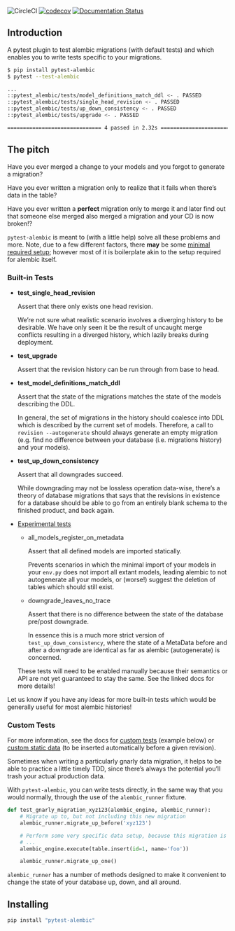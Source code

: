 ![CircleCI](https://img.shields.io/circleci/build/gh/schireson/pytest-alembic/main)
[![codecov](https://codecov.io/gh/schireson/pytest-alembic/branch/master/graph/badge.svg)](https://codecov.io/gh/schireson/pytest-alembic)
[![Documentation Status](https://readthedocs.org/projects/pytest-alembic/badge/?version=latest)](https://pytest-alembic.readthedocs.io/en/latest/?badge=latest)

## Introduction

A pytest plugin to test alembic migrations (with default tests) and
which enables you to write tests specific to your migrations.

```bash
$ pip install pytest-alembic
$ pytest --test-alembic

...
::pytest_alembic/tests/model_definitions_match_ddl <- . PASSED           [ 25%]
::pytest_alembic/tests/single_head_revision <- . PASSED                  [ 50%]
::pytest_alembic/tests/up_down_consistency <- . PASSED                   [ 75%]
::pytest_alembic/tests/upgrade <- . PASSED                               [100%]

============================== 4 passed in 2.32s ===============================
```

## The pitch

Have you ever merged a change to your models and you forgot to generate
a migration?

Have you ever written a migration only to realize that it fails when
there’s data in the table?

Have you ever written a **perfect** migration only to merge it and later
find out that someone else merged also merged a migration and your CD is
now broken!?

`pytest-alembic` is meant to (with a little help) solve all these
problems and more. Note, due to a few different factors, there **may**
be some [minimal required
setup](http://pytest-alembic.readthedocs.io/en/latest/setup.html);
however most of it is boilerplate akin to the setup required for alembic
itself.

### Built-in Tests

- **test_single_head_revision**

  Assert that there only exists one head revision.

  We’re not sure what realistic scenario involves a diverging history to
  be desirable. We have only seen it be the result of uncaught merge
  conflicts resulting in a diverged history, which lazily breaks during
  deployment.

- **test_upgrade**

  Assert that the revision history can be run through from base to head.

- **test_model_definitions_match_ddl**

  Assert that the state of the migrations matches the state of the
  models describing the DDL.

  In general, the set of migrations in the history should coalesce into
  DDL which is described by the current set of models. Therefore, a call
  to `revision --autogenerate` should always generate an empty migration
  (e.g. find no difference between your database (i.e. migrations
  history) and your models).

- **test_up_down_consistency**

  Assert that all downgrades succeed.

  While downgrading may not be lossless operation data-wise, there’s a
  theory of database migrations that says that the revisions in
  existence for a database should be able to go from an entirely blank
  schema to the finished product, and back again.

- [Experimental
  tests](http://pytest-alembic.readthedocs.io/en/latest/experimental_tests.html)

  - all_models_register_on_metadata

    Assert that all defined models are imported statically.

    Prevents scenarios in which the minimal import of your models in your `env.py`
    does not import all extant models, leading alembic to not autogenerate all
    your models, or (worse!) suggest the deletion of tables which should still exist.

  - downgrade_leaves_no_trace

    Assert that there is no difference between the state of the database pre/post downgrade.

    In essence this is a much more strict version of `test_up_down_consistency`,
    where the state of a MetaData before and after a downgrade are identical as
    far as alembic (autogenerate) is concerned.

  These tests will need to be enabled manually because their semantics or API are
  not yet guaranteed to stay the same. See the linked docs for more details!

Let us know if you have any ideas for more built-in tests which would be
generally useful for most alembic histories!

### Custom Tests

For more information, see the docs for [custom
tests](http://pytest-alembic.readthedocs.io/en/latest/custom_tests.html)
(example below) or [custom static
data](http://pytest-alembic.readthedocs.io/en/latest/custom_data.html)
(to be inserted automatically before a given revision).

Sometimes when writing a particularly gnarly data migration, it helps to
be able to practice a little timely TDD, since there’s always the
potential you’ll trash your actual production data.

With `pytest-alembic`, you can write tests directly, in the same way
that you would normally, through the use of the `alembic_runner`
fixture.

```python
def test_gnarly_migration_xyz123(alembic_engine, alembic_runner):
    # Migrate up to, but not including this new migration
    alembic_runner.migrate_up_before('xyz123')

    # Perform some very specific data setup, because this migration is sooooo complex.
    # ...
    alembic_engine.execute(table.insert(id=1, name='foo'))

    alembic_runner.migrate_up_one()
```

`alembic_runner` has a number of methods designed to make it convenient
to change the state of your database up, down, and all around.

## Installing

```bash
pip install "pytest-alembic"
```
